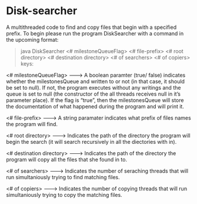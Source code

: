 # Disk-searcher
A multithreaded code to find and copy files that begin with a specified prefix.
To begin please run the program DiskSearcher with a command in the upcoming format:
>java DiskSearcher <# milestoneQueueFlag> <# file-prefix> <# root directory> <# destination directory> <# of searchers> <# of copiers> 
keys:
                                                                                                                                                 
  <# milestoneQueueFlag> ---> A boolean paramter (true/ false) indicates whether the milestonesQueue and written to or not 
  (in that case, it should be set  to null). 
  If not, the  program executes without any writings and the queue is set to null (the constructor of the all threads receives null in 
  it’s parameter place).
  If the flag is “true”, then the milestonesQueue will store the documentation of what happened during the program and will print it.

  <# file-prefix> ---> A string paramater indicates what prefix of files names the program will find.
  
  <# root directory> ---> Indicates the path of the directory the program will begin the search (it will search recursively in all the diectories with in).
 
  <# destination directory> ---> Indicates the path of the directory the program will copy all the files that she found in to.
  
  <# of searchers> ---> Indicates the number of seraching threads that will run simultaniously trying to find matching files.

  <# of copiers> ---> Indicates the number of copying threads that will run simultaniously trying to copy the matching files.
